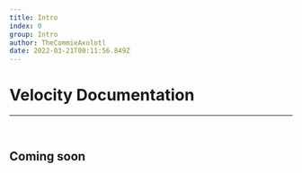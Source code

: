 ```yaml
---
title: Intro
index: 0
group: Intro
author: TheCommieAxolotl
date: 2022-03-21T00:11:56.849Z
---
```


# Velocity Documentation
---
<br />

## Coming soon